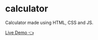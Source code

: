# calculator

Calculator made using HTML, CSS and JS.

[ Live Demo 👈](https://binathperera.github.io/calculator/)